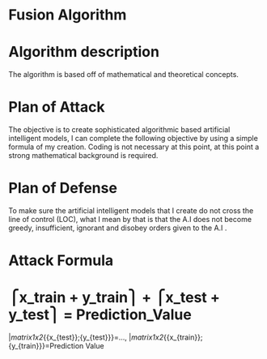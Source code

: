 # Fusion Algorithm 
# Algorithm description
The algorithm is based off of mathematical and theoretical concepts.

# Plan of Attack 
The objective is to create sophisticated algorithmic based artificial intelligent models,
I can complete the following objective by using a simple formula of my creation. Coding is not 
necessary at this point, at this point a strong mathematical background is required.

# Plan of Defense
To make sure the artificial intelligent models that I create do not cross the line of control (LOC),
what I mean by that is that the A.I does not become greedy, insufficient, ignorant and disobey orders given
to the A.I .

# Attack Formula
# ⎧x_train + y_train⎫ + ⎧x_test + y_test⎫ = Prediction_Value
|_matrix1x2_{{x_{test}};{y_{test}}}=…,  |_matrix1x2_{{x_{train}};{y_{train}}}=Prediction Value 
